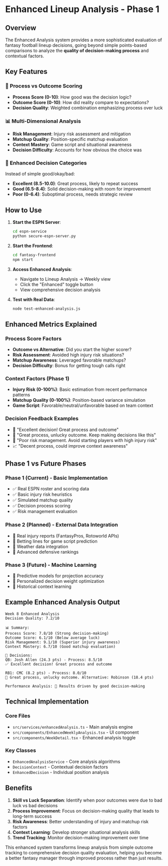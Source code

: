 # Enhanced Lineup Analysis - Phase 1

## Overview

The Enhanced Analysis system provides a more sophisticated evaluation of fantasy football lineup decisions, going beyond simple points-based comparisons to analyze the **quality of decision-making process** and contextual factors.

## Key Features

### 🧠 Process vs Outcome Scoring
- **Process Score (0-10)**: How good was the decision logic?
- **Outcome Score (0-10)**: How did reality compare to expectations?
- **Decision Quality**: Weighted combination emphasizing process over luck

### 📊 Multi-Dimensional Analysis
- **Risk Management**: Injury risk assessment and mitigation
- **Matchup Quality**: Position-specific matchup evaluation  
- **Context Mastery**: Game script and situational awareness
- **Decision Difficulty**: Accounts for how obvious the choice was

### 🎯 Enhanced Decision Categories
Instead of simple good/okay/bad:
- **Excellent (8.5-10.0)**: Great process, likely to repeat success
- **Good (6.5-8.4)**: Solid decision-making with room for improvement
- **Poor (0-6.4)**: Suboptimal process, needs strategic review

## How to Use

1. **Start the ESPN Server**:
   ```bash
   cd espn-service
   python secure-espn-server.py
   ```

2. **Start the Frontend**:
   ```bash
   cd fantasy-frontend
   npm start
   ```

3. **Access Enhanced Analysis**:
   - Navigate to Lineup Analysis → Weekly view
   - Click the "Enhanced" toggle button
   - View comprehensive decision analysis

4. **Test with Real Data**:
   ```bash
   node test-enhanced-analysis.js
   ```

## Enhanced Metrics Explained

### Process Score Factors
- **Outcome vs Alternative**: Did you start the higher scorer?
- **Risk Assessment**: Avoided high injury risk situations?
- **Matchup Awareness**: Leveraged favorable matchups?
- **Decision Difficulty**: Bonus for getting tough calls right

### Context Factors (Phase 1)
- **Injury Risk (0-100%)**: Basic estimation from recent performance patterns
- **Matchup Quality (0-100%)**: Position-based variance simulation
- **Game Script**: Favorable/neutral/unfavorable based on team context

### Decision Feedback Examples
- 🎯 "Excellent decision! Great process and outcome"
- 🧠 "Great process, unlucky outcome. Keep making decisions like this"
- 🚨 "Poor risk management. Avoid starting players with high injury risk"
- 📈 "Decent process, could improve context awareness"

## Phase 1 vs Future Phases

### Phase 1 (Current) - Basic Implementation
- ✅ Real ESPN roster and scoring data
- ✅ Basic injury risk heuristics
- ✅ Simulated matchup quality
- ✅ Decision process scoring
- ✅ Risk management evaluation

### Phase 2 (Planned) - External Data Integration
- 🔄 Real injury reports (FantasyPros, Rotoworld APIs)
- 🔄 Betting lines for game script prediction
- 🔄 Weather data integration
- 🔄 Advanced defensive rankings

### Phase 3 (Future) - Machine Learning
- 🔄 Predictive models for projection accuracy
- 🔄 Personalized decision weight optimization
- 🔄 Historical context learning

## Example Enhanced Analysis Output

```
Week 8 Enhanced Analysis
Decision Quality: 7.2/10

📊 Summary:
Process Score: 7.8/10 (Strong decision-making)
Outcome Score: 6.1/10 (Below average luck)
Risk Management: 9.1/10 (Superior injury awareness)
Context Mastery: 6.7/10 (Good matchup evaluation)

🎯 Decisions:
QB: Josh Allen (24.3 pts) - Process: 8.5/10
✅ Excellent decision! Great process and outcome

RB1: CMC (8.2 pts) - Process: 8.0/10  
🧠 Great process, unlucky outcome. Alternative: Robinson (18.4 pts)

Performance Analysis: 🎯 Results driven by good decision-making
```

## Technical Implementation

### Core Files
- `src/services/enhancedAnalysis.ts` - Main analysis engine
- `src/components/EnhancedWeeklyAnalysis.tsx` - UI component
- `src/components/WeekDetail.tsx` - Enhanced analysis toggle

### Key Classes
- `EnhancedAnalysisService` - Core analysis algorithms
- `DecisionContext` - Contextual decision factors
- `EnhancedDecision` - Individual position analysis

## Benefits

1. **Skill vs Luck Separation**: Identify when poor outcomes were due to bad luck vs bad decisions
2. **Process Improvement**: Focus on decision-making quality that leads to long-term success
3. **Risk Awareness**: Better understanding of injury and matchup risk factors
4. **Context Learning**: Develop stronger situational analysis skills
5. **Trend Tracking**: Monitor decision-making improvement over time

This enhanced system transforms lineup analysis from simple outcome tracking to comprehensive decision quality evaluation, helping you become a better fantasy manager through improved process rather than just results.
